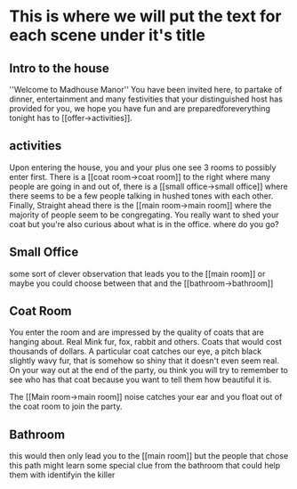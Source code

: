 # This is where we will put the text for each scene under it's title

## Intro to the house

''Welcome to Madhouse Manor''
You have been invited here, to partake of dinner, entertainment and many festivities that your distinguished host 
has provided for you, we hope you have fun and are preparedforeverything tonight has to [[offer->activities]].

## activities

Upon entering the house, you and your plus one see 3 rooms to possibly enter first. There is a [[coat room->coat room]] to 
the right  where many people are going in and out of, there is a [[small office->small office]] where there seems to be a 
few people talking in hushed tones with each other. Finally, Straight ahead there is the [[main room->main room]] where the 
majority of people seem to be congregating. You really want to shed your coat but you're also curious about what is in the 
office. where do you go?

## Small Office

some sort of clever observation that leads you to the [[main room]] or maybe you could choose between that and the [[bathroom->bathroom]]

## Coat Room

You enter the room and are impressed by the quality of coats that are hanging about. Real Mink fur, fox, rabbit and others.
Coats that would cost thousands of dollars. A particular coat catches our eye, a pitch black slightly wavy fur, that is somehow 
so shiny that it doesn't even seem real. On your way out at the end of the party, ou think you will try to remember to see who 
has that coat because you want to tell them how beautiful it is.

The [[Main room->main room]] noise catches your ear and you float out of the coat room to join the party.

## Bathroom

this would then only lead you to the [[main room]] but the people that chose this path might learn some special clue from the bathroom
that could help them with identifyin the killer
